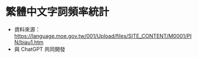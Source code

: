 # 繁體中文字詞頻率統計

- 資料來源：https://language.moe.gov.tw/001/Upload/files/SITE_CONTENT/M0001/PIN/biau1.htm
- 與 ChatGPT 共同開發
